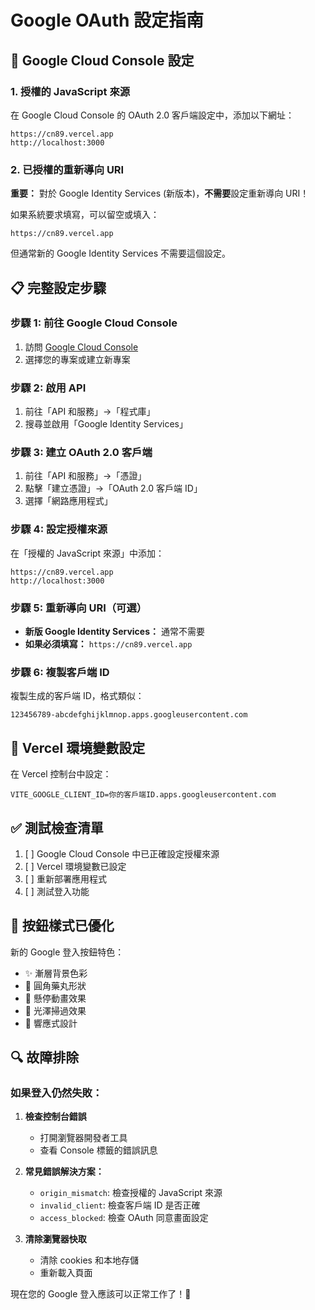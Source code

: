 # Google OAuth 設定指南

## 🔧 Google Cloud Console 設定

### 1. 授權的 JavaScript 來源
在 Google Cloud Console 的 OAuth 2.0 客戶端設定中，添加以下網址：

```
https://cn89.vercel.app
http://localhost:3000
```

### 2. 已授權的重新導向 URI
**重要：** 對於 Google Identity Services (新版本)，**不需要**設定重新導向 URI！

如果系統要求填寫，可以留空或填入：
```
https://cn89.vercel.app
```

但通常新的 Google Identity Services 不需要這個設定。

## 📋 完整設定步驟

### 步驟 1: 前往 Google Cloud Console
1. 訪問 [Google Cloud Console](https://console.cloud.google.com/)
2. 選擇您的專案或建立新專案

### 步驟 2: 啟用 API
1. 前往「API 和服務」→「程式庫」
2. 搜尋並啟用「Google Identity Services」

### 步驟 3: 建立 OAuth 2.0 客戶端
1. 前往「API 和服務」→「憑證」
2. 點擊「建立憑證」→「OAuth 2.0 客戶端 ID」
3. 選擇「網路應用程式」

### 步驟 4: 設定授權來源
在「授權的 JavaScript 來源」中添加：
```
https://cn89.vercel.app
http://localhost:3000
```

### 步驟 5: 重新導向 URI（可選）
- **新版 Google Identity Services：** 通常不需要
- **如果必須填寫：** `https://cn89.vercel.app`

### 步驟 6: 複製客戶端 ID
複製生成的客戶端 ID，格式類似：
```
123456789-abcdefghijklmnop.apps.googleusercontent.com
```

## 🚀 Vercel 環境變數設定

在 Vercel 控制台中設定：
```
VITE_GOOGLE_CLIENT_ID=你的客戶端ID.apps.googleusercontent.com
```

## ✅ 測試檢查清單

1. [ ] Google Cloud Console 中已正確設定授權來源
2. [ ] Vercel 環境變數已設定
3. [ ] 重新部署應用程式
4. [ ] 測試登入功能

## 🎨 按鈕樣式已優化

新的 Google 登入按鈕特色：
- ✨ 漸層背景色彩
- 🎯 圓角藥丸形狀
- 💫 懸停動畫效果
- 🌟 光澤掃過效果
- 📱 響應式設計

## 🔍 故障排除

### 如果登入仍然失敗：

1. **檢查控制台錯誤**
   - 打開瀏覽器開發者工具
   - 查看 Console 標籤的錯誤訊息

2. **常見錯誤解決方案：**
   - `origin_mismatch`: 檢查授權的 JavaScript 來源
   - `invalid_client`: 檢查客戶端 ID 是否正確
   - `access_blocked`: 檢查 OAuth 同意畫面設定

3. **清除瀏覽器快取**
   - 清除 cookies 和本地存儲
   - 重新載入頁面

現在您的 Google 登入應該可以正常工作了！🎉